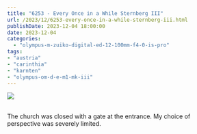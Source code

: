 ```yaml
---
title: "6253 - Every Once in a While Sternberg III"
url: /2023/12/6253-every-once-in-a-while-sternberg-iii.html
publishDate: 2023-12-04 18:00:00
date: 2023-12-04
categories:
  - "olympus-m-zuiko-digital-ed-12-100mm-f4-0-is-pro"
tags:
- "austria"
- "carinthia"
- "karnten"
- "olympus-om-d-e-m1-mk-iii"
---
```

<div class="container">
<div class="center"><a target="_blank" href="https://d25zfm9zpd7gm5.cloudfront.net/1200x1200/2020/20200612_161843_lr.jpg"><img class="webfeedsFeaturedVisual" src="https://d25zfm9zpd7gm5.cloudfront.net/0600x0600/2020/20200612_161843_lr.jpg" /></a></div>
</div>
<br />

The church was closed with a gate at the entrance. My choice
of perspective was severely limited.
